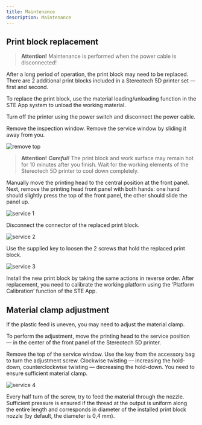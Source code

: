 ```yaml
---
title: Maintenance
description: Maintenance
---
```


## Print block replacement

> **Attention!** Maintenance is performed when the power cable is disconnected!

After a long period of operation, the print block may need to be replaced. There are 2 additional print blocks included in a Stereotech 5D printer set — first and second.

To replace the print block, use the material loading/unloading function in the STE App system to unload the working material.

Turn off the printer using the power switch and disconnect the power cable.

Remove the inspection window. Remove the service window by sliding it away from you.

![remove top](/docs/ste320/service/remove_top.jpg)

> **Attention!** ***Careful!*** The print block and work surface may remain hot for 10 minutes after you finish. Wait for the working elements of the Stereotech 5D printer to cool down completely.

Manually move the printing head to the central position at the front panel. Next, remove the printing head front panel with both hands: one hand should slightly press the top of the front panel, the other should slide the panel up.

![service 1](/docs/ste320/service/remove_cover.jpg)

Disconnect the connector of the replaced print block.

![service 2](/docs/ste320/service/printhead_wiring.jpg)

Use the supplied key to loosen the 2 screws that hold the replaced print block.

![service 3](/docs/ste320/service/printblock_tighten.jpg)

Install the new print block by taking the same actions in reverse order. After replacement, you need to calibrate the working platform using the ‘Platform Calibration’ function of the STE App.

## Material clamp adjustment

If the plastic feed is uneven, you may need to adjust the material clamp.

To perform the adjustment, move the printing head to the service position — in the center of the front panel of the Stereotech 5D printer.

Remove the top of the service window. Use the key from the accessory bag to turn the adjustment screw. Clockwise twisting — increasing the hold-down, counterclockwise twisting — decreasing the hold-down. You need to ensure sufficient material clamp.

![service 4](/docs/ste320/service/extruder_tighten.jpg)

Every half turn of the screw, try to feed the material through the nozzle. Sufficient pressure is ensured if the thread at the output is uniform along the entire length and corresponds in diameter of the installed print block nozzle (by default, the diameter is 0,4 mm).
